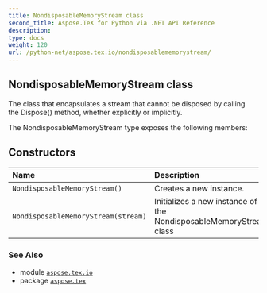 ```yaml
---
title: NondisposableMemoryStream class
second_title: Aspose.TeX for Python via .NET API Reference
description: 
type: docs
weight: 120
url: /python-net/aspose.tex.io/nondisposablememorystream/
---
```


## NondisposableMemoryStream class

The class that encapsulates a stream that cannot be disposed by calling<br/>            the Dispose() method, whether explicitly or implicitly.



The NondisposableMemoryStream type exposes the following members:
## Constructors
| Name | Description |
| :- | :- |
| `NondisposableMemoryStream()` | Creates a new instance. |
| `NondisposableMemoryStream(stream)` | Initializes a new instance of the NondisposableMemoryStream class |

### See Also

* module [`aspose.tex.io`](/tex/python-net/aspose.tex.io/)
* package [`aspose.tex`](/tex/python-net/)

